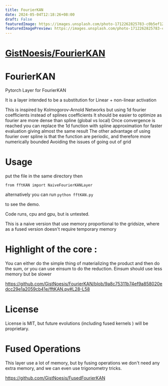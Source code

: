 ```yaml
---
title: FourierKAN
date: 2024-05-04T12:18:26+08:00
draft: False
featuredImage: https://images.unsplash.com/photo-1712262825783-c0b5ef123959?ixid=M3w0NjAwMjJ8MHwxfHJhbmRvbXx8fHx8fHx8fDE3MTQ3OTYyMzd8&ixlib=rb-4.0.3
featuredImagePreview: https://images.unsplash.com/photo-1712262825783-c0b5ef123959?ixid=M3w0NjAwMjJ8MHwxfHJhbmRvbXx8fHx8fHx8fDE3MTQ3OTYyMzd8&ixlib=rb-4.0.3
---
```


# [GistNoesis/FourierKAN](https://github.com/GistNoesis/FourierKAN)

# FourierKAN

Pytorch Layer for FourierKAN

It is a layer intended to be a substitution for Linear + non-linear activation

This is inspired by Kolmogorov-Arnold Networks but using 1d fourier coefficients instead of splines coefficients
It should be easier to optimize as fourier are more dense than spline (global vs local)
Once convergence is reached you can replace the 1d function with spline approximation for faster evaluation giving almost the same result
The other advantage of using fourier over spline is that the function are periodic, and therefore more numerically bounded
Avoiding the issues of going out of grid

# Usage
put the file in the same directory 
then 

```from fftKAN import NaiveFourierKANLayer```

alternatively you can run 
```python fftKAN.py```

to see the demo.

Code runs, cpu and gpu, but is untested. 

This is a naive version that use memory proportional to the gridsize, where as a fused version doesn't require temporary memory

# Highlight of the core :
You can either do the simple thing of materializing the product and then do the sum, or you can use einsum to do the reduction.
Einsum should use less memory but be slower

https://github.com/GistNoesis/FourierKAN/blob/9a8c75311b74ef9a858020edcc29e1a2059cb41e/fftKAN.py#L28-L58

# License 

License is MIT, but future evolutions (including fused kernels ) will be proprietary. 

# Fused Operations 
This layer use a lot of memory, but by fusing operations we don't need any extra memory, and we can even use trigonometry tricks.

https://github.com/GistNoesis/FusedFourierKAN
